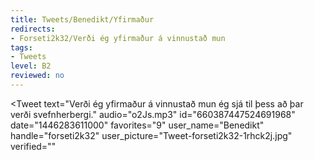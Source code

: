 ```yaml
---
title: Tweets/Benedikt/Yfirmaður
redirects:
- Forseti2k32/Verði ég yfirmaður á vinnustað mun
tags:
- Tweets
level: B2
reviewed: no
---
```


<Tweet
text="Verði ég yfirmaður á vinnustað mun ég sjá til þess að þar verði svefnherbergi."
audio="o2Js.mp3"
id="660387447524691968"
date="1446283611000"
favorites="9"
user_name="Benedikt"
handle="forseti2k32"
user_picture="Tweet-forseti2k32-1rhck2j.jpg"
verified=""
></Tweet>

